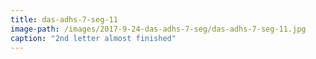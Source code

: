 ```yaml
---
title: das-adhs-7-seg-11
image-path: /images/2017-9-24-das-adhs-7-seg/das-adhs-7-seg-11.jpg
caption: "2nd letter almost finished"
---
```


